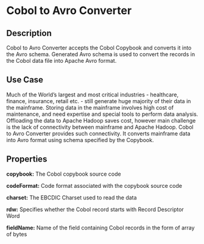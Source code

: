 # Cobol to Avro Converter

Description
-----------
Cobol to Avro Converter accepts the Cobol Copybook and converts it into the Avro schema. Generated Avro schema
is used to convert the records in the Cobol data file into Apache Avro format.


Use Case
--------

Much of the World’s largest and most critical industries - healthcare, finance, insurance, retail etc. - still generate
huge majority of their data in the mainframe. Storing data in the mainframe involves high cost of maintenance, and need
expertise and special tools to perform data analysis. Offloading the data to Apache Hadoop saves cost, however main
challenge is the lack of connectivity between mainframe and Apache Hadoop. Cobol to Avro Converter provides such connectivity.
It converts mainframe data into Avro format using schema specified by the Copybook.


Properties
----------

**copybook:** The Cobol copybook source code

**codeFormat:** Code format associated with the copybook source code

**charset:** The EBCDIC Charset used to read the data

**rdw:** Specifies whether the Cobol record starts with Record Descriptor Word

**fieldName:** Name of the field containing Cobol records in the form of array of bytes